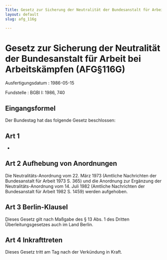 ```yaml
---
Title: Gesetz zur Sicherung der Neutralität der Bundesanstalt für Arbeit bei Arbeitskämpfen
layout: default
slug: afg_116g

---
```


# Gesetz zur Sicherung der Neutralität der Bundesanstalt für Arbeit bei Arbeitskämpfen (AFG§116G)

Ausfertigungsdatum
:   1986-05-15

Fundstelle
:   BGBl I: 1986, 740



## Eingangsformel

Der Bundestag hat das folgende Gesetz beschlossen:


## Art 1

-


## Art 2 Aufhebung von Anordnungen

Die Neutralitäts-Anordnung vom 22. März 1973 (Amtliche Nachrichten der
Bundesanstalt für Arbeit 1973 S. 365) und die Anordnung zur Ergänzung
der Neutralitäts-Anordnung vom 14. Juli 1982 (Amtliche Nachrichten der
Bundesanstalt für Arbeit 1982 S. 1459) werden aufgehoben.


## Art 3 Berlin-Klausel

Dieses Gesetz gilt nach Maßgabe des § 13 Abs. 1 des Dritten
Überleitungsgesetzes auch im Land Berlin.


## Art 4 Inkrafttreten

Dieses Gesetz tritt am Tag nach der Verkündung in Kraft.

